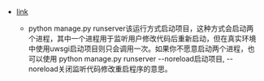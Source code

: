 - [link](https://blog.csdn.net/weixin_42278281/article/details/119541072)

  - python manage.py runserver该运行方式启动项目，这种方式会启动两个进程，其中一个进程用于监听用户修改代码后重新启动，但在真实环境中使用uwsgi启动项目则只会调用一次。如果你不愿意启动两个进程，也可以使用 python manage.py runserver --noreload启动项目, --noreload关闭监听代码修改重启程序的意思。


    